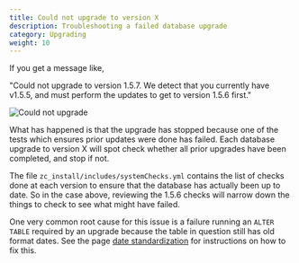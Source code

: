 ```yaml
---
title: Could not upgrade to version X
description: Troubleshooting a failed database upgrade
category: Upgrading 
weight: 10
---
```


If you get a message like, 

"Could not upgrade to version 1.5.7.  We detect that you currently have v1.5.5, and must perform the updates to get to version 1.5.6 first." 

![Could not upgrade](/images/could_not_upgrade.png)

What has happened is that the upgrade has stopped because one of the tests which ensures prior updates were done has failed.  Each database upgrade to version X will spot check whether all prior upgrades have been completed, and stop if not. 

The file `zc_install/includes/systemChecks.yml` contains the list of checks done at each version to ensure that the database has actually been up to date.  So in the case above, reviewing the 1.5.6 checks will narrow down the things to check to see what might have failed.

One very common root cause for this issue is a failure running an `ALTER TABLE` required by an upgrade because the table in question still has old format dates.  See the page [date standardization](/user/upgrading/date_standardization/) for instructions on how to fix this.

